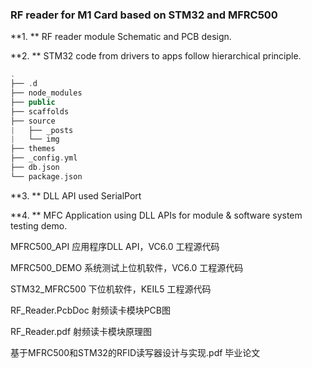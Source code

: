 ### RF reader for M1 Card based on STM32 and MFRC500

**1. ** RF reader module Schematic and PCB design.

**2. ** STM32 code from drivers to apps follow hierarchical principle.
```cpp
.
├── .d
├── node_modules
├── public
├── scaffolds
├── source
|   ├── _posts
|   └── img
├── themes
├── _config.yml
├── db.json
└── package.json
```
**3. ** DLL API used SerialPort

**4. ** MFC Application using DLL APIs for module & software system testing demo. 


MFRC500_API
	应用程序DLL API，VC6.0 工程源代码

MFRC500_DEMO
	系统测试上位机软件，VC6.0 工程源代码

STM32_MFRC500
	下位机软件，KEIL5 工程源代码

RF_Reader.PcbDoc
	射频读卡模块PCB图

RF_Reader.pdf
	射频读卡模块原理图

基于MFRC500和STM32的RFID读写器设计与实现.pdf
	毕业论文
